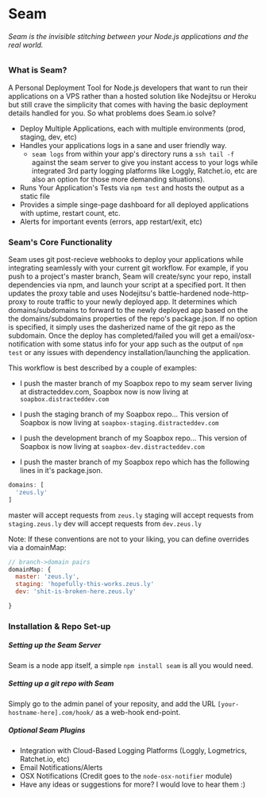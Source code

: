 # Seam
###### Seam is the invisible stitching between your Node.js applications and the real world.  

### What is Seam?

A Personal Deployment Tool for Node.js developers that want to run their applications on a VPS rather than a hosted solution like Nodejitsu or Heroku but still crave the simplicity that comes with having the basic deployment details handled for you. So what problems does Seam.io solve?

 - Deploy Multiple Applications, each with multiple environments (prod, staging, dev, etc)
 - Handles your applications logs in a sane and user friendly way.
    - `seam logs` from within your app's directory runs a `ssh tail -f` against the seam server to give you instant access to your logs while integrated 3rd party logging platforms like Loggly, Ratchet.io, etc are also an option for those more demanding situations).
 - Runs Your Application's Tests via `npm test` and hosts the output as a static file
 - Provides a simple singe-page dashboard for all deployed applications with uptime, restart count, etc.
 - Alerts for important events (errors, app restart/exit, etc)

### Seam's Core Functionality

Seam uses git post-recieve webhooks to deploy your applications while integrating seamlessly with your current git workflow. For example, if you push to a project's master branch, Seam will create/sync your repo, install dependencies via npm, and launch your script at a specified port. It then updates the proxy table and uses Nodejitsu's battle-hardened node-http-proxy to route traffic to your newly deployed app. It determines which domains/subdomains to forward to the newly deployed app based on the the domains/subdomains properties of the repo's package.json. If no option is specified, it simply uses the dasherized name of the git repo as the subdomain. Once the deploy has completed/failed you will get a email/osx-notification with some status info for your app such as the output of `npm test` or any issues with dependency installation/launching the application.

This workflow is best described by a couple of examples:
 
 - I push the master branch of my Soapbox repo to my seam server living at distracteddev.com, Soapbox now is now living at `soapbox.distracteddev.com`
 - I push the staging branch of my Soapbox repo... This version of Soapbox is now living at `soapbox-staging.distracteddev.com`
 - I push the development branch of my Soapbox repo... This version of Soapbox is now living at `soapbox-dev.distracteddev.com`

 - I push the master branch of my Soapbox repo which has the following lines in it's package.json.

```javascript
domains: [
  'zeus.ly'
]
```

master will accept requests from `zeus.ly`
staging will accept requests from `staging.zeus.ly`
dev will accept requests from `dev.zeus.ly`

Note: If these conventions are not to your liking, you can define overrides via a domainMap:

```javascript
// branch->domain pairs
domainMap: {
  master: 'zeus.ly',
  staging: 'hopefully-this-works.zeus.ly'
  dev: 'shit-is-broken-here.zeus.ly'

}
```


### Installation & Repo Set-up

##### Setting up the Seam Server
Seam is a node app itself, a simple `npm install seam` is all you would need.

##### Setting up a git repo with Seam
Simply go to the admin panel of your reposity, and add the URL `[your-hostname-here].com/hook/` as a web-hook end-point.

##### Optional Seam Plugins

- Integration with Cloud-Based Logging Platforms (Loggly, Logmetrics, Ratchet.io, etc) 
- Email Notifications/Alerts
- OSX Notifications  (Credit goes to the `node-osx-notifier` module)
- Have any ideas or suggestions for more? I would love to hear them :)



 
 
